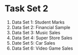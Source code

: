 # Task Set 2

1. Data Set 1: Student Marks 
2. Data Set 2: Financial Sample
3. Data Set 3: Music Sales
4. Data Set 4: Super Store Sales
5. Date Set 5: Car Sales
6. Data Set 6: Video Game Sales